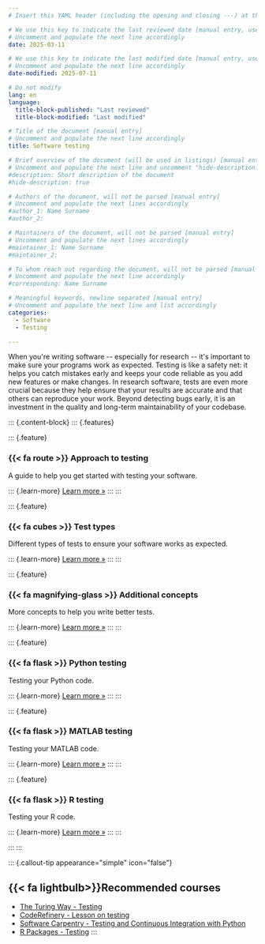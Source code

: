 ```yaml
---
# Insert this YAML header (including the opening and closing ---) at the beginning of the document and fill it out accordingly

# We use this key to indicate the last reviewed date [manual entry, use YYYY-MM-DD]
# Uncomment and populate the next line accordingly
date: 2025-03-11

# We use this key to indicate the last modified date [manual entry, use YYYY-MM-DD]
# Uncomment and populate the next line accordingly
date-modified: 2025-07-11

# Do not modify
lang: en
language: 
  title-block-published: "Last reviewed"
  title-block-modified: "Last modified"

# Title of the document [manual entry]
# Uncomment and populate the next line accordingly
title: Software testing

# Brief overview of the document (will be used in listings) [manual entry]
# Uncomment and populate the next line and uncomment "hide-description: true".
#description: Short description of the document
#hide-description: true

# Authors of the document, will not be parsed [manual entry]
# Uncomment and populate the next lines accordingly
#author_1: Name Surname
#author_2:

# Maintainers of the document, will not be parsed [manual entry]
# Uncomment and populate the next lines accordingly
#maintainer_1: Name Surname
#maintainer_2:

# To whom reach out regarding the document, will not be parsed [manual entry]
# Uncomment and populate the next line accordingly
#corresponding: Name Surname

# Meaningful keywords, newline separated [manual entry]
# Uncomment and populate the next line and list accordingly
categories: 
  - Software
  - Testing

---
```


When you're writing software -- especially for research -- it's important to make sure your programs work as expected. Testing is like a safety net: it helps you catch mistakes early and keeps your code reliable as you add new features or make changes. In research software, tests are even more crucial because they help ensure that your results are accurate and that others can reproduce your work. Beyond detecting bugs early, it is an investment in the quality and long-term maintainability of your codebase. 


::: {.content-block}
::: {.features}

::: {.feature}
### {{< fa route >}} Approach to testing
A guide to help you get started with testing your software.

::: {.learn-more}
[Learn more »](./strategies.md)
:::
:::

::: {.feature}
### {{< fa cubes >}} Test types
Different types of tests to ensure your software works as expected.

::: {.learn-more}
[Learn more »](./test_types.md)
:::
:::

::: {.feature}
### {{< fa magnifying-glass >}} Additional concepts
More concepts to help you write better tests.

::: {.learn-more}
[Learn more »](./intermediate.md)
:::
:::

::: {.feature}
### {{< fa flask >}} Python testing
Testing your Python code.

::: {.learn-more}
[Learn more »](./python.md)
:::
:::

::: {.feature}
### {{< fa flask >}} MATLAB testing
Testing your MATLAB code.

::: {.learn-more}
[Learn more »](./matlab.md)
:::
:::

::: {.feature}
### {{< fa flask >}} R testing
Testing your R code.

::: {.learn-more}
[Learn more »](./r_test.md)
:::
:::

:::
:::


::: {.callout-tip appearance="simple" icon="false"}
## {{< fa lightbulb>}}Recommended courses
- [The Turing Way - Testing](https://book.the-turing-way.org/reproducible-research/testing)
- [CodeRefinery - Lesson on testing](https://coderefinery.github.io/testing/motivation/)
- [Software Carpentry - Testing and Continuous Integration with Python](https://carpentries-incubator.github.io/python-testing/)
- [R Packages - Testing](https://r-pkgs.org/tests.html)
:::